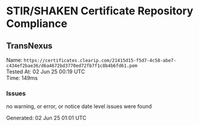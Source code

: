 # STIR/SHAKEN Certificate Repository Compliance

## TransNexus

Name: `https://certificates.clearip.com/21415d15-f5d7-4c58-abe7-c434ef2bae36/d6a4672bd3770ed72fb7f1c8b4b6fd61.pem`\
Tested At: 02 Jun 25 00:19 UTC\
Time: 149ms

### Issues

no warning, or error, or notice date level issues were found

Generated: 02 Jun 25 01:01 UTC